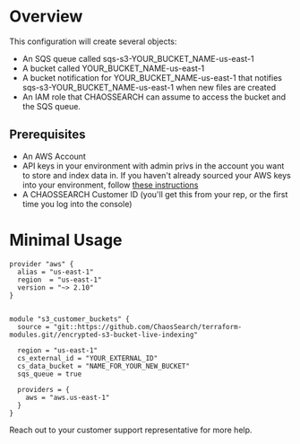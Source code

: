 # Overview

This configuration will create several objects:
* An SQS queue called sqs-s3-YOUR_BUCKET_NAME-us-east-1
* A bucket called YOUR_BUCKET_NAME-us-east-1
* A bucket notification for YOUR_BUCKET_NAME-us-east-1 that notifies
  sqs-s3-YOUR_BUCKET_NAME-us-east-1 when new files are created
* An IAM role that CHAOSSEARCH can assume to access the bucket and the SQS queue.

## Prerequisites
* An AWS Account
* API keys in your environment with admin privs in the account you want to
  store and index data in. If you haven't already sourced your AWS keys into
  your environment, follow [these instructions](https://docs.aws.amazon.com/cli/latest/userguide/cli-configure-envvars.html)
* A CHAOSSEARCH Customer ID (you'll get this from your rep, or the first time you log into the console)

# Minimal Usage

```
provider "aws" {
  alias = "us-east-1"
  region  = "us-east-1"
  version = "~> 2.10"
}


module "s3_customer_buckets" {
  source = "git::https://github.com/ChaosSearch/terraform-modules.git//encrypted-s3-bucket-live-indexing"

  region = "us-east-1"
  cs_external_id = "YOUR_EXTERNAL_ID"
  cs_data_bucket = "NAME_FOR_YOUR_NEW_BUCKET"
  sqs_queue = true

  providers = {
    aws = "aws.us-east-1"
  }
}
```


Reach out to your customer support representative for more help.
